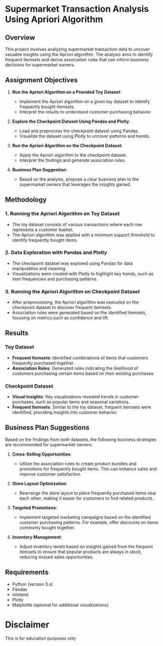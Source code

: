 # Supermarket Transaction Analysis Using Apriori Algorithm

## Overview

This project involves analyzing supermarket transaction data to uncover valuable insights using the Apriori algorithm. The analysis aims to identify frequent itemsets and derive association rules that can inform business decisions for supermarket owners.

## Assignment Objectives

1. **Run the Apriori Algorithm on a Provided Toy Dataset**: 
   - Implement the Apriori algorithm on a given toy dataset to identify frequently bought itemsets.
   - Interpret the results to understand customer purchasing behavior.

2. **Explore the Checkpoint Dataset Using Pandas and Plotly**: 
   - Load and preprocess the checkpoint dataset using Pandas.
   - Visualize the dataset using Plotly to uncover patterns and trends.

3. **Run the Apriori Algorithm on the Checkpoint Dataset**: 
   - Apply the Apriori algorithm to the checkpoint dataset.
   - Interpret the findings and generate association rules.

4. **Business Plan Suggestion**: 
   - Based on the analysis, propose a clear business plan to the supermarket owners that leverages the insights gained.

## Methodology

### 1. Running the Apriori Algorithm on Toy Dataset

- The toy dataset consists of various transactions where each row represents a customer basket.
- The Apriori algorithm was applied with a minimum support threshold to identify frequently bought items.

### 2. Data Exploration with Pandas and Plotly

- The checkpoint dataset was explored using Pandas for data manipulation and cleaning.
- Visualizations were created with Plotly to highlight key trends, such as item frequencies and purchasing patterns.

### 3. Running the Apriori Algorithm on Checkpoint Dataset

- After preprocessing, the Apriori algorithm was executed on the checkpoint dataset to discover frequent itemsets.
- Association rules were generated based on the identified itemsets, focusing on metrics such as confidence and lift.

## Results

### Toy Dataset

- **Frequent Itemsets**: Identified combinations of items that customers frequently purchased together.
- **Association Rules**: Generated rules indicating the likelihood of customers purchasing certain items based on their existing purchases.

### Checkpoint Dataset

- **Visual Insights**: Key visualizations revealed trends in customer purchases, such as popular items and seasonal variations.
- **Frequent Itemsets**: Similar to the toy dataset, frequent itemsets were identified, providing insights into customer behavior.

## Business Plan Suggestions

Based on the findings from both datasets, the following business strategies are recommended for supermarket owners:

1. **Cross-Selling Opportunities**: 
   - Utilize the association rules to create product bundles and promotions for frequently bought items. This can enhance sales and improve customer satisfaction.

2. **Store Layout Optimization**: 
   - Rearrange the store layout to place frequently purchased items near each other, making it easier for customers to find related products.

3. **Targeted Promotions**: 
   - Implement targeted marketing campaigns based on the identified customer purchasing patterns. For example, offer discounts on items commonly bought together.

4. **Inventory Management**: 
   - Adjust inventory levels based on insights gained from the frequent itemsets to ensure that popular products are always in stock, reducing missed sales opportunities.


## Requirements

- Python (version 3.x)
- Pandas
- mlxtend
- Plotly
- Matplotlib (optional for additional visualizations)

# Disclaimer 
This is for education purposes only
